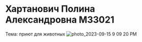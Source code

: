 # Хартанович Полина Александровна M33021
Тема: приют для животных
![photo_2023-09-15 9 09 20 PM](https://github.com/pllenxx/IS-23-Web-5sem/assets/90159468/cce8c38d-0ffa-4802-8a5c-bd613ae46bbb)
